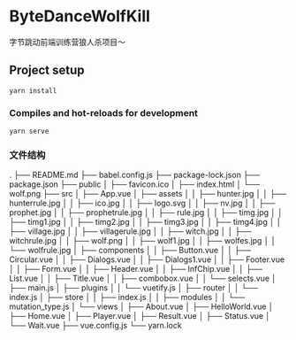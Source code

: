 # ByteDanceWolfKill

字节跳动前端训练营狼人杀项目～

## Project setup

```
yarn install
```

### Compiles and hot-reloads for development

```
yarn serve
```

### 文件结构
.
├── README.md
├── babel.config.js
├── package-lock.json
├── package.json
├── public
│   ├── favicon.ico
│   ├── index.html
│   └── wolf.png
├── src
│   ├── App.vue
│   ├── assets
│   │   ├── hunter.jpg
│   │   ├── hunterrule.jpg
│   │   ├── ico.jpg
│   │   ├── logo.svg
│   │   ├── nv.jpg
│   │   ├── prophet.jpg
│   │   ├── prophetrule.jpg
│   │   ├── rule.jpg
│   │   ├── timg.jpg
│   │   ├── timg1.jpg
│   │   ├── timg2.jpg
│   │   ├── timg3.jpg
│   │   ├── timg4.jpg
│   │   ├── village.jpg
│   │   ├── villagerule.jpg
│   │   ├── witch.jpg
│   │   ├── witchrule.jpg
│   │   ├── wolf.png
│   │   ├── wolf1.jpg
│   │   ├── wolfes.jpg
│   │   └── wolfrule.jpg
│   ├── components
│   │   ├── Button.vue
│   │   ├── Circular.vue
│   │   ├── Dialogs.vue
│   │   ├── Dialogs1.vue
│   │   ├── Footer.vue
│   │   ├── Form.vue
│   │   ├── Header.vue
│   │   ├── InfChip.vue
│   │   ├── List.vue
│   │   ├── Title.vue
│   │   ├── combobox.vue
│   │   └── selects.vue
│   ├── main.js
│   ├── plugins
│   │   └── vuetify.js
│   ├── router
│   │   └── index.js
│   ├── store
│   │   ├── index.js
│   │   ├── modules
│   │   └── mutation_type.js
│   └── views
│       ├── About.vue
│       ├── HelloWorld.vue
│       ├── Home.vue
│       ├── Player.vue
│       ├── Result.vue
│       ├── Status.vue
│       └── Wait.vue
├── vue.config.js
└── yarn.lock